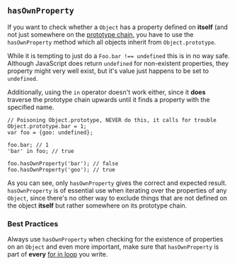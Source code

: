 ## `hasOwnProperty`

If you want to check whether a `Object` has a property defined on **itself** (and 
not just somewhere on the [prototype chain](#prototype), you have to use the 
`hasOwnProperty` method which all objects inherit from `Object.prototype`.

While it is tempting to just do a `Foo.bar !== undefined` this is in no way safe.
Although JavaScript does return `undefined` for non-existent properties, they
property might very well exist, but it's value just happens to be set to 
`undefined`.

Additionally, using the `in` operator doesn't work either, since it **does** 
traverse the prototype chain upwards until it finds a property with the 
specified name.

    // Poisoning Object.prototype, NEVER do this, it calls for trouble
    Object.prototype.bar = 1; 
    var foo = {goo: undefined};
    
    foo.bar; // 1
    'bar' in foo; // true

    foo.hasOwnProperty('bar'); // false
    foo.hasOwnProperty('goo'); // true

As you can see, only `hasOwnProperty` gives the correct and expected result. 
`hasOwnProperty` is of essential use when iterating over the properties of any 
`Object`, since there's no other way to exclude things that are not defined on 
the object **itself** but rather somewhere on its prototype chain.  

### Best Practices

Always use `hasOwnProperty` when checking for the existence of properties on an 
`Object` and even more important, make sure that `hasOwnProperty` is part of 
**every** [for in loop](#forinloop) you write.

